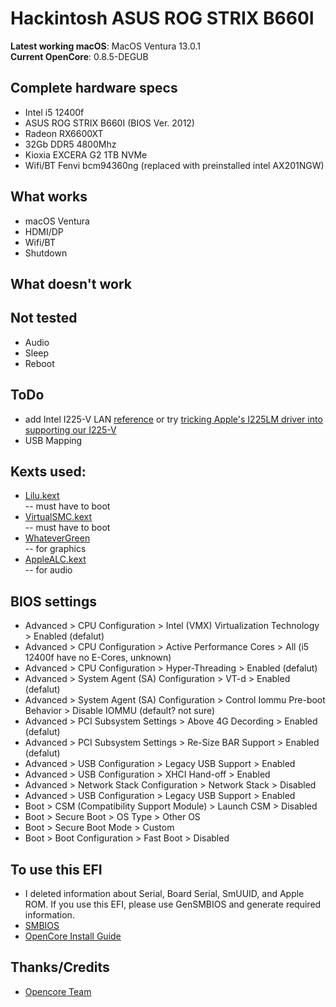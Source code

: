 # Hackintosh ASUS ROG STRIX B660I

**Latest working macOS**: MacOS Ventura 13.0.1
<br>
**Current OpenCore**: 0.8.5-DEGUB

## Complete hardware specs
- Intel i5 12400f
- ASUS ROG STRIX B660I (BIOS Ver. 2012)
- Radeon RX6600XT
- 32Gb DDR5 4800Mhz
- Kioxia EXCERA G2 1TB NVMe
- Wifi/BT Fenvi bcm94360ng (replaced with preinstalled intel AX201NGW)

## What works
- macOS Ventura
- HDMI/DP
- Wifi/BT
- Shutdown

## What doesn't work

## Not tested
- Audio
- Sleep
- Reboot

## ToDo
- add Intel I225-V LAN [reference](https://github.com/5T33Z0/Gigabyte-Z490-Vision-G-Hackintosh-OpenCore/blob/main/I225-V_FIX.md#option-1-using-a-ssdt-with-corrected-header-description) or try [tricking Apple's I225LM driver into supporting our I225-V](https://dortania.github.io/OpenCore-Install-Guide/config.plist/comet-lake.html#deviceproperties)
- USB Mapping

## Kexts used:
- [Lilu.kext](https://github.com/acidanthera/Lilu/releases)  
-- must have to boot
- [VirtualSMC.kext](https://github.com/acidanthera/VirtualSMC/releases)  
-- must have to boot
- [WhateverGreen](https://github.com/acidanthera/WhateverGreen/releases)  
-- for graphics
- [AppleALC.kext](https://github.com/acidanthera/AppleALC/releases)  
-- for audio

## BIOS settings
- Advanced > CPU Configuration > Intel (VMX) Virtualization Technology > Enabled (defalut)
- Advanced > CPU Configuration > Active Performance Cores > All (i5 12400f have no E-Cores, unknown)
- Advanced > CPU Configuration > Hyper-Threading > Enabled (defalut)
- Advanced > System Agent (SA) Configuration > VT-d > Enabled (defalut)
- Advanced > System Agent (SA) Configuration > Control Iommu Pre-boot Behavior > Disable IOMMU (default? not sure)
- Advanced > PCI Subsystem Settings > Above 4G Decording > Enabled (defalut)
- Advanced > PCI Subsystem Settings > Re-Size BAR Support > Enabled (defalut)
- Advanced > USB Configuration > Legacy USB Support > Enabled
- Advanced > USB Configuration > XHCI Hand-off > Enabled
- Advanced > Network Stack Configuration > Network Stack > Disabled
- Advanced > USB Configuration > Legacy USB Support > Enabled
- Boot > CSM (Compatibility Support Module) > Launch CSM > Disabled
- Boot > Secure Boot > OS Type > Other OS
- Boot > Secure Boot Mode > Custom
- Boot > Boot Configuration > Fast Boot > Disabled

## To use this EFI
- I deleted information about Serial, Board Serial, SmUUID, and Apple ROM. If you use this EFI, please use GenSMBIOS and generate required information.
- [SMBIOS](https://github.com/corpnewt/GenSMBIOS)
- [OpenCore Install Guide](https://dortania.github.io/OpenCore-Install-Guide/config.plist/#creating-your-config-plist)

## Thanks/Credits
- [Opencore Team](https://dortania.github.io/getting-started/)
